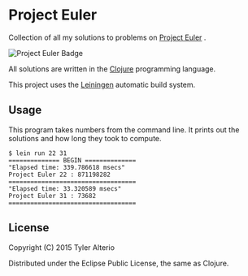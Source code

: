 # Project Euler

Collection of all my solutions to problems on
[Project Euler](https://projecteuler.net/progress)
.

![Project Euler Badge](https://projecteuler.net/profile/tyalt1.png)

All solutions are written in the
[Clojure](http://clojure.org)
programming language.

This project uses the
[Leiningen](http://leiningen.org)
automatic build system.

## Usage

This program takes numbers from the command line.
It prints out the solutions and how long they took to compute.

```
$ lein run 22 31
============== BEGIN ==============
"Elapsed time: 339.786618 msecs"
Project Euler 22 : 871198282
===================================
"Elapsed time: 33.320589 msecs"
Project Euler 31 : 73682
===================================
```

## License

Copyright (C) 2015 Tyler Alterio

Distributed under the Eclipse Public License, the same as Clojure.
